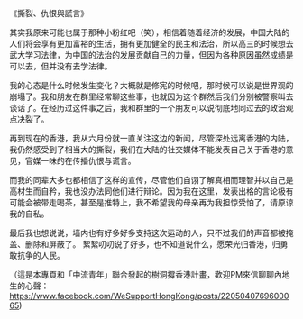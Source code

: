 《撕裂、仇恨與謊言》

其实我原来可能也属于那种小粉红吧（笑），相信着随着经济的发展，中国大陆的人们将会享有更加富裕的生活，拥有更加健全的民主和法治，所以高三的时候想去武大学习法律，为中国的法治的发展贡献自己的力量，但因为各种原因虽然成绩是可以去，但并没有去学法律。

我的心态是什么时候发生变化？大概就是修宪的时候吧，那时候可以说是世界观的崩塌了。我和朋友在群里经常聊这些事，也就因为这个群然后我们分别被警察叫去谈话了。在经历过这件事之后，我和群里的一个朋友可以说彻底地同过去的政治观点决裂了。

再到现在的香港，我从六月份就一直关注这边的新闻，尽管深处远离香港的内陆，我仍然感受到了相当大的撕裂，我们在大陆的社交媒体不能发表自己关于香港的意见，官媒一味的在传播仇恨与谎言。

而我的同辈大多也都相信了这样的宣传，尽管他们自诩了解真相而理智并以自己是高材生而自矜，我也没办法同他们进行辩论。因为我在这里，发表出格的言论极有可能会被带走喝茶，甚至是推特上，我不希望我的母亲再为我担惊受怕了，请原谅我的自私。

最后我也想说说，墙内也有好多好多支持这次运动的人，只不过我们的声音都被掩盖、删除和屏蔽了。 絮絮叨叨说了好多，也不知道说什么，愿荣光归香港，归勇敢抗争的人民。

（這是本專頁和「中流青年」聯合發起的樹洞撐香港計畫，歡迎PM來信聊聊內地生的心聲：https://www.facebook.com/WeSupportHongKong/posts/2205040769600065)